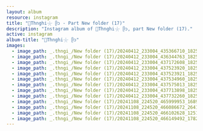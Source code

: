 ```yaml
---
layout: album
resource: instagram
title: "🐚Thnghi𓇼 ᥫ᭡ - Part New folder (17)"
description: "Instagram album of 🐚Thnghi𓇼 ᥫ᭡, part New folder (17)."
active: instagram
album-title: "🐚Thnghi𓇼 ᥫ᭡"
images:
  - image_path: _.thngi_/New folder (17)/20240412_233004_435366710_18258071254233157_6674772041382806745_n.jpg
  - image_path: _.thngi_/New folder (17)/20240412_233004_436344763_18258071224233157_8227755734788406142_n.jpg
  - image_path: _.thngi_/New folder (17)/20240412_233004_437172608_18258071263233157_962292344644689700_n.jpg
  - image_path: _.thngi_/New folder (17)/20240412_233004_437523920_18258071215233157_5958542579294564903_n.jpg
  - image_path: _.thngi_/New folder (17)/20240412_233004_437523921_18258071233233157_7935455169154547796_n.jpg
  - image_path: _.thngi_/New folder (17)/20240412_233004_437534960_18258071272233157_2742662046100452432_n.jpg
  - image_path: _.thngi_/New folder (17)/20240412_233004_437575013_18258071206233157_2502153999953131866_n.jpg
  - image_path: _.thngi_/New folder (17)/20240412_233004_437713898_18258071245233157_1440356742130588559_n.jpg
  - image_path: _.thngi_/New folder (17)/20240412_233004_437732260_18258071197233157_3767703497289750523_n.jpg
  - image_path: _.thngi_/New folder (17)/20241108_224520_465999953_1689248778308802_6518216843550166783_n.jpg
  - image_path: _.thngi_/New folder (17)/20241108_224520_466086672_2641281292928659_7384914805315997653_n.jpg
  - image_path: _.thngi_/New folder (17)/20241108_224520_466102628_1251378876230730_2018027904549343808_n.jpg
  - image_path: _.thngi_/New folder (17)/20241108_224520_466149492_1782626868937914_8769244013051103596_n.jpg
---
```

